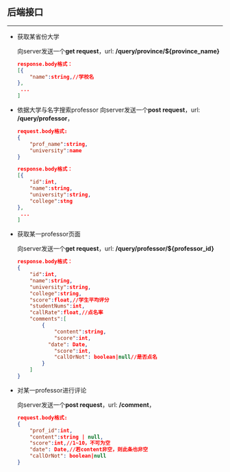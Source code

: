 ## 后端接口

---

* 获取某省份大学

  向server发送一个**get request**，url: **/query/province/${province_name}**

  ```json
  response.body格式：
  [{
      "name":string,//学校名
  },
   ...
  ]
  ```

  

* 依据大学与名字搜索professor
  向server发送一个**post request**，url: **/query/professor**，

  ```json
  request.body格式:
  {
      "prof_name":string,
      "university":name
  }
  ```

  ```json
  response.body格式：
  [{
      "id":int,
      "name":string,
      "university":string,
      "college":stng
  },
   ...
  ]
  ```

* 获取某一professor页面

  向server发送一个**get request**，url: **/query/professor/${professor_id}**

  ```json
  response.body格式：
  {
      "id":int,
      "name":string,
      "university":string,
      "college":string,
      "score":float,//学生平均评分
      "studentNums":int,
      "callRate":float,//点名率
      "comments":[
          {
              "content":string,
              "score":int,
      		"date": Date,
              "score":int,
              "callOrNot": boolean|null//是否点名
          }
      ]
  }
  ```

* 对某一professor进行评论

  向server发送一个**post request**，url: **/comment**，

  ```json
  request.body格式:
  {
      "prof_id":int,
      "content":string | null,
      "score":int,//1~10，不可为空
      "date": Date,//若content非空，则此条也非空
      "callOrNot": boolean|null
  }
  ```

  